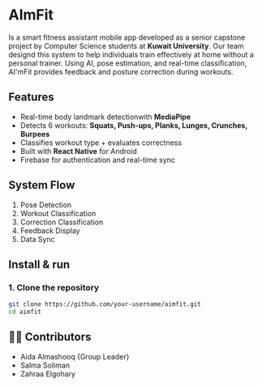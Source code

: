 # AImFit
Is a smart fitness assistant mobile app developed as a senior capstone project by Computer Science students at **Kuwait University**. Our team designd this system to help individuals train effectively at home without a personal trainer. Using AI, pose estimation, and real-time classification, AI'mFit provides feedback and posture correction during workouts.

## Features
- Real-time body landmark detectionwith **MediaPipe**
- Detects 6 workouts: **Squats, Push-ups, Planks, Lunges, Crunches, Burpees**
- Classifies workout type + evaluates correctness
- Built with **React Native** for Android
- Firebase for authentication and real-time sync

## System Flow
1. Pose Detection
2. Workout Classification
3. Correction Classification
4. Feedback Display
5. Data Sync
   
## Install & run
### 1. Clone the repository
```bash
git clone https://github.com/your-username/aimfit.git
cd aimfit
```

## 👨‍💻 Contributors
- Aida Almashooq {Group Leader}
- Salma Soliman 
- Zahraa Elgohary
